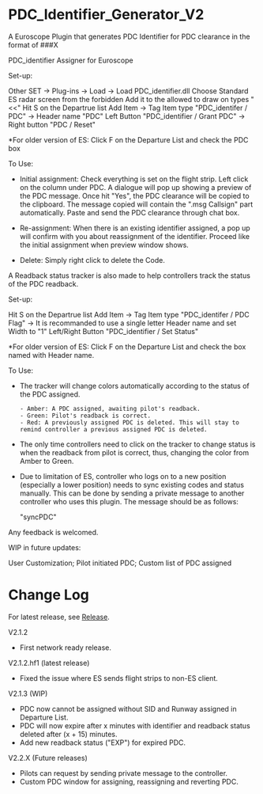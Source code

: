 # PDC_Identifier_Generator_V2
A Euroscope Plugin that generates PDC Identifier for PDC clearance in the format of ###X

PDC_identifier Assigner for Euroscope

Set-up:

Other SET -> Plug-ins -> Load -> Load PDC_identifier.dll
Choose Standard ES radar screen from the forbidden
Add it to the allowed to draw on types "<<"
Hit S on the Departrue list
Add Item -> Tag Item type "PDC_identifer / PDC" -> Header name "PDC"
Left Button "PDC_identifier / Grant PDC" -> Right button "PDC / Reset"

*For older version of ES: Click F on the Departure List and check the PDC box

To Use:

 - Initial assignment:
        Check everything is set on the flight strip.
        Left click on the column under PDC.
        A dialogue will pop up showing a preview of the PDC message.
        Once hit "Yes", the PDC clearance will be copied to the clipboard.
        The message copied will contain the ".msg Callsign" part automatically.
        Paste and send the PDC clearance through chat box.
        
  - Re-assignment:
        When there is an existing identifier assigned, a pop up will confirm with you about reassignment of the identifier.
        Proceed like the initial assignment when preview window shows.
        
  - Delete:
        Simply right click to delete the Code.
        
A Readback status tracker is also made to help controllers track the status of the PDC readback.

Set-up:

Hit S on the Departrue list
Add Item -> Tag Item type "PDC_identifer / PDC Flag" -> It is recommanded to use a single letter Header name and set Width to "1"
Left/Right Button "PDC_identifier / Set Status"

*For older version of ES: Click F on the Departure List and check the box named with Header name.

To Use:

  - The tracker will change colors automatically according to the status of the PDC assigned.

        - Amber: A PDC assigned, awaiting pilot's readback.
        - Green: Pilot's readback is correct.
        - Red: A previously assigned PDC is deleted. This will stay to remind controller a previous assigned PDC is deleted.
        
   - The only time controllers need to click on the tracker to change status is when the readback from pilot is correct, thus, changing the color from Amber to Green.
   
   - Due to limitation of ES, controller who logs on to a new position (especially a lower position) needs to sync existing codes and status manually. This can be done by sending a private message to another controller who uses this plugin. The message should be as follows:
  
     "syncPDC"
        
  Any feedback is welcomed.
  
  WIP in future updates:
  
  User Customization;
  Pilot initiated PDC;
  Custom list of PDC assigned

# Change Log

For latest release, see [Release](https://github.com/officialisaaczhang/PDC_Identifier_Generator_V2/releases).

V2.1.2
  - First network ready release.

V2.1.2.hf1 (latest release)
  - Fixed the issue where ES sends flight strips to non-ES client.

V2.1.3 (WIP)
  - PDC now cannot be assigned without SID and Runway assigned in Departure List.
  - PDC will now expire after x minutes with identifier and readback status deleted after (x + 15) minutes.
  - Add new readback status ("EXP") for expired PDC.
  
V2.2.X (Future releases)
  - Pilots can request by sending private message to the controller.
  - Custom PDC window for assigning, reassigning and reverting PDC.
